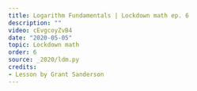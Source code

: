 ```yaml
---
title: Logarithm Fundamentals | Lockdown math ep. 6
description: ""
video: cEvgcoyZvB4
date: "2020-05-05"
topic: Lockdown math
order: 6
source: _2020/ldm.py
credits:
- Lesson by Grant Sanderson
---
```

